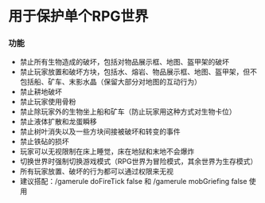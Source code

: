 用于保护单个RPG世界
===============
### 功能
+ 禁止所有生物造成的破坏，包括对物品展示框、地图、盔甲架的破坏
+ 禁止玩家放置和破坏方块，包括水、熔岩、物品展示框、地图、盔甲架，但不包括船、矿车、末影水晶（保留大部分对地图的互动行为）
+ 禁止耕地破坏
+ 禁止玩家使用骨粉
+ 禁止除玩家外的生物坐上船和矿车（防止玩家用这种方式对生物卡位）
+ 禁止液体扩散和龙蛋瞬移
+ 禁止树叶消失以及一些方块间接被破坏和转变的事件
+ 禁止铁砧的损坏
+ 玩家可以无视限制在床上睡觉，床在地狱和末地不会爆炸
+ 切换世界时强制切换游戏模式（RPG世界为冒险模式，其余世界为生存模式）
+ 所有玩家放置、破坏的行为都可以通过权限来无视
+ 建议搭配：/gamerule doFireTick false 和 /gamerule mobGriefing false 使用
